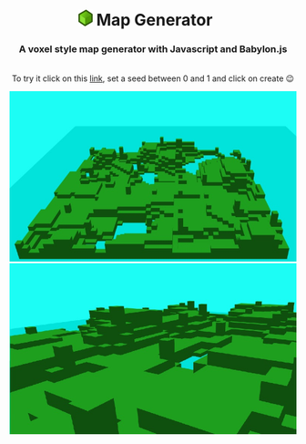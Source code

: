<h1 align="center"> <img src="media/cube.png" width=25> Map Generator 	&nbsp; 	&nbsp;</h1>
<h3 align="center" >A voxel style map generator with Javascript and Babylon.js </h3>
  <p align="center"><br>To try it click on this <a href="https://carloscharlie.github.io/MapGenerator/">link</a>, set a seed between 0 and 1 and click on create &#128521
</p>

<p align="center"><img src="media/1.jpg"><br><img src="media/2.jpg"></p>
